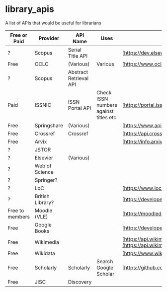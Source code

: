 # library_apis
A list of APIs that would be useful for librarians

| Free or Paid | Provider        | API Name                     | Uses                                             | URL                                                                                                                                  |
|--------------|-----------------|------------------------------|---------------------------------------------------|-----------------------------------------------------------------------------------------------------------------------------------|
| ?            | Scopus          | Serial Title API             |                                                   | [https://dev.elsevier.com/guides/Scopus%20API%20Guide_V1_20230907.pdf](https://dev.elsevier.com/guides/Scopus%20API%20Guide_V1_20230907.pdf) |
| Free         | OCLC            | (Various)                    | Various                                        | [https://www.oclc.org/developer/home.en.html](https://www.oclc.org/developer/home.en.html)                                           |
| ?            | Scopus          | Abstract Retrieval API       |                                                   |                                                                                                                                      |
| Paid         | ISSNIC          | ISSN Portal API              | Check ISSN numbers against titles etc            | [https://portal.issn.org/faq7](https://portal.issn.org/faq7)                                                                         |
| Free         | Springshare     | (Various)                    |                                                   | [https://www.apis4librarians.com/](https://www.apis4librarians.com/)                                                               |
| Free         | Crossref        | Crossref                     |                                                   | [https://api.crossref.org/swagger-ui/index.html#/Journals/get_journals__issn__works](https://api.crossref.org/swagger-ui/index.html#/Journals/get_journals__issn__works) |
| Free         | Arvix           |                              |                                                   | [https://info.arxiv.org/help/api/index.html](https://info.arxiv.org/help/api/index.html)                                             |
| ?            | JSTOR           |                              |                                                   |                                                                                                                                      |
| ?            | Elsevier        | (Various)                    |                                                   |                                                                                                                                      |
| ?            | Web of Science  |                              |                                                   |                                                                                                                                      |
| ?            | Springer?       |                              |                                                   |                                                                                                                                      |
| ?            | LoC             |                              |                                                   | [https://www.loc.gov/apis/](https://www.loc.gov/apis/)                                                                               |
| ?            | British Library?|                              |                                                   | [https://developers.google.com/books/docs/v1/using](https://developers.google.com/books/docs/v1/using)                             |
| Free to members| Moodle (VLE)  |                              |                                                   | [https://moodledev.io/docs/4.3/apis](https://moodledev.io/docs/4.3/apis)                                                              |
| Free         | Google Books    |                              |                                                   | [https://developers.google.com/books/docs/v1/using](https://developers.google.com/books/docs/v1/using)                             |
| Free         | Wikimedia       |                              |                                                   | [https://api.wikimedia.org/wiki/Getting_started_with_Wikimedia_APIs#:~:text=Wikipedia%20and%20other%20Wikimedia%20projects,to%20your%20projects%20and%20apps.](https://api.wikimedia.org/wiki/Getting_started_with_Wikimedia_APIs#:~:text=Wikipedia%20and%20other%20Wikimedia%20projects,to%20your%20projects%20and%20apps.) |
| Free         | Wikidata        |                              |                                                   | [https://www.wikidata.org/wiki/Wikidata:REST_API](https://www.wikidata.org/wiki/Wikidata:REST_API)                                 |
| Free         | Scholarly       | Scholarly                    | Search Google Scholar                              | [https://github.com/scholarly-python-package/scholarly](https://github.com/scholarly-python-package/scholarly)                       |
| Free         | JISC            | Discovery                    |                                                   |
